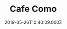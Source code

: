 ---
date: 2019-05-26T10:40:09.000Z
title: Cafe Como
latitude: 52.092888
longitude: 0.8363815
category: checkin
---